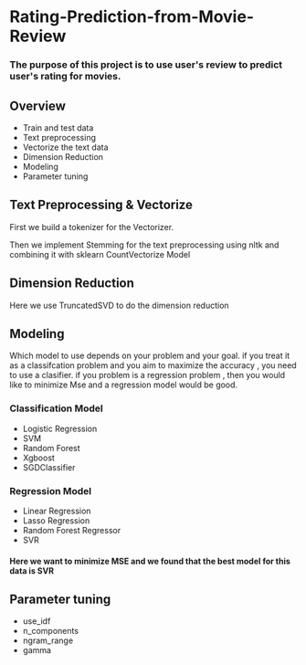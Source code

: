 # Rating-Prediction-from-Movie-Review

### The purpose of this project is to use user's review to predict user's rating for movies.

## Overview
* Train and test data
* Text preprocessing 
* Vectorize the text data
* Dimension Reduction
* Modeling
* Parameter tuning

## Text Preprocessing & Vectorize
First we build a tokenizer for the Vectorizer.

Then we implement Stemming for the text preprocessing using nltk and combining it with sklearn CountVectorize Model

## Dimension Reduction 
Here we use TruncatedSVD to do the dimension reduction

## Modeling
Which model to use depends on your problem and your goal.
if you treat it as a classifcation problem and you aim to maximize the accuracy , you need to use a clasifier.
if you problem is a regression problem , then you would like to minimize Mse and a regression model would be good. 
### Classification  Model
* Logistic Regression
* SVM
* Random Forest
* Xgboost
* SGDClassifier
### Regression  Model
* Linear Regression
* Lasso Regression
* Random Forest Regressor
* SVR
#### Here we want to minimize MSE and we found that the best model for this data is SVR
## Parameter tuning
*  use_idf
*  n_components
*  ngram_range
*  gamma
 